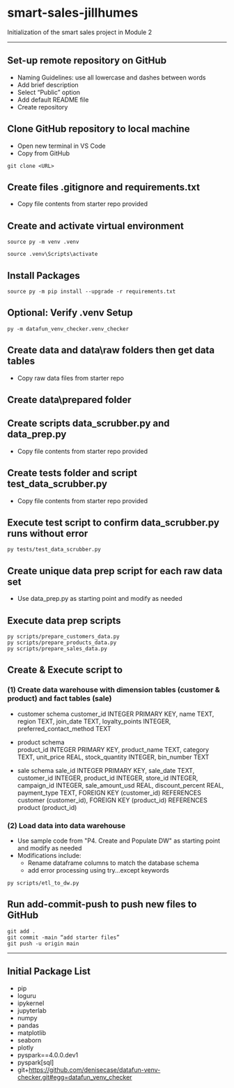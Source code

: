 # smart-sales-jillhumes

Initialization of the smart sales project in Module 2

-----

## Set-up remote repository on GitHub
-	Naming Guidelines: use all lowercase and dashes between words
-	Add brief description
-	Select “Public” option
-	Add default README file
-	Create repository

## Clone GitHub repository to local machine
-	Open new terminal in VS Code
-	Copy <URL> from GitHub

```shell
git clone <URL>
```

## Create files .gitignore and requirements.txt
-	Copy file contents from starter repo provided

## Create and activate virtual environment

```shell
source py -m venv .venv
```
```shell
source .venv\Scripts\activate
```

## Install Packages 

```shell
source py -m pip install --upgrade -r requirements.txt
```

## Optional: Verify .venv Setup

```shell
py -m datafun_venv_checker.venv_checker
```

## Create data and data\raw folders then get data tables
-	Copy raw data files from starter repo

## Create data\prepared folder

## Create scripts data_scrubber.py and data_prep.py
-	Copy file contents from starter repo provided

## Create tests folder and script test_data_scrubber.py 
-	Copy file contents from starter repo provided

## Execute test script to confirm data_scrubber.py runs without error

```shell
py tests/test_data_scrubber.py
```

## Create unique data prep script for each raw data set
-	Use data_prep.py as starting point and modify as needed

## Execute data prep scripts

```shell
py scripts/prepare_customers_data.py
py scripts/prepare_products_data.py
py scripts/prepare_sales_data.py
```

## Create & Execute script to 
### (1) Create data warehouse with dimension tables (customer & product) and fact tables (sale)
- customer schema
    customer_id INTEGER PRIMARY KEY,
    name TEXT,
    region TEXT,
    join_date TEXT,
    loyalty_points INTEGER,
    preferred_contact_method TEXT

- product schema    
    product_id INTEGER PRIMARY KEY,
    product_name TEXT,
    category TEXT,
    unit_price REAL,
    stock_quantity INTEGER,
    bin_number TEXT

- sale schema
    sale_id INTEGER PRIMARY KEY,
    sale_date TEXT,
    customer_id INTEGER,
    product_id INTEGER,
    store_id INTEGER,
    campaign_id INTEGER,
    sale_amount_usd REAL,
    discount_percent REAL,
    payment_type TEXT,
    FOREIGN KEY (customer_id) REFERENCES customer (customer_id),
    FOREIGN KEY (product_id) REFERENCES product (product_id)

### (2) Load data into data warehouse
- Use sample code from "P4. Create and Populate DW" as starting point and modify as needed
- Modifications include:
  - Rename dataframe columns to match the database schema
  - add error processing using try...except keywords

```shell
py scripts/etl_to_dw.py
```

## Run add-commit-push to push new files to GitHub

```shell
git add .
git commit -main “add starter files”
git push -u origin main
```

-----

## Initial Package List

- pip
- loguru
- ipykernel
- jupyterlab
- numpy
- pandas
- matplotlib
- seaborn
- plotly
- pyspark==4.0.0.dev1
- pyspark[sql]
- git+https://github.com/denisecase/datafun-venv-checker.git#egg=datafun_venv_checker